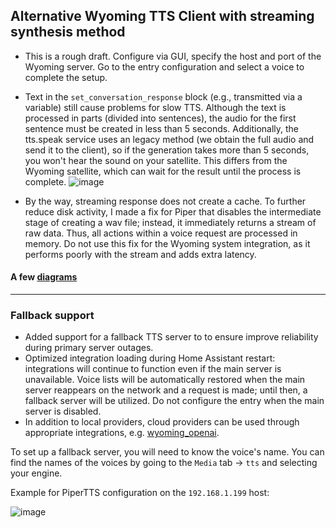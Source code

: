 
## Alternative Wyoming TTS Client with streaming synthesis method

- This is a rough draft. Configure via GUI, specify the host and port of the Wyoming server. Go to the entry configuration and select a voice to complete the setup.
- Text in the `set_conversation_response` block (e.g., transmitted via a variable) still cause problems for slow TTS. Although the text is processed in parts (divided into sentences), the audio for the first sentence must be created in less than 5 seconds. Additionally, the tts.speak service uses an legacy method (we obtain the full audio and send it to the client), so if the generation takes more than 5 seconds, you won't hear the sound on your satellite. This differs from the Wyoming satellite, which can wait for the result until the process is complete.
![image](https://github.com/user-attachments/assets/22422853-0a8c-46fc-ab05-f80248dec4ab)

- By the way, streaming response does not create a cache. To further reduce disk activity, I made a fix for Piper that disables the intermediate stage of creating a wav file; instead, it immediately returns a stream of raw data. Thus, all actions within a voice request are processed in memory. Do not use this fix for the Wyoming system integration, as it performs poorly with the stream and adds extra latency.

#### A few [diagrams](https://github.com/mitrokun/streaming_tts_proxy/blob/main/DIAGRAM.md)

---
### Fallback support

* Added support for a fallback TTS server to to ensure improve reliability  during primary server outages.
* Optimized integration loading during Home Assistant restart: integrations will continue to function even if the main server is unavailable. Voice lists will be automatically restored when the main server reappears on the network and a request is made; until then, a fallback server will be utilized. Do not configure the entry when the main server is disabled.
* In addition to local providers, cloud providers can be used through appropriate integrations, e.g. [wyoming_openai](https://github.com/roryeckel/wyoming_openai).

To set up a fallback server, you will need to know the voice's name. You can find the names of the voices by going to the `Media` tab -> `tts`  and selecting your engine.

Example for PiperTTS configuration on the `192.168.1.199` host:

![image](https://github.com/user-attachments/assets/d01bcf2e-caf2-4bd7-922f-af6771959f90)
